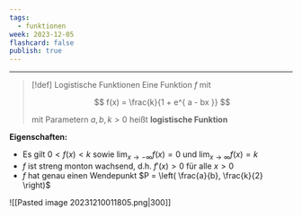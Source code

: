 ```yaml
---
tags:
  - funktionen
week: 2023-12-05
flashcard: false
publish: true
---
```

***

> [!def] Logistische Funktionen 
> Eine Funktion $f$ mit
> 
> $$
> f(x) = \frac{k}{1 + e^{ a - bx }}
> $$
> 
> mit Parametern $a, b, k > 0$ heißt **logistische Funktion**

**Eigenschaften:**
- Es gilt $0 < f(x) < k$ sowie ${} \displaystyle \lim_{ x \to - \infty } f(x) = 0 {}$ und $\displaystyle \lim_{ x \to \infty } f(x) = k$
- $f$ ist streng monton wachsend, d.h. $f'(x) > 0 \text{ für alle } x > 0$
- $f$ hat genau einen Wendepunkt $P = \left( \frac{a}{b}, \frac{k}{2} \right)$

![[Pasted image 20231210011805.png|300]]
